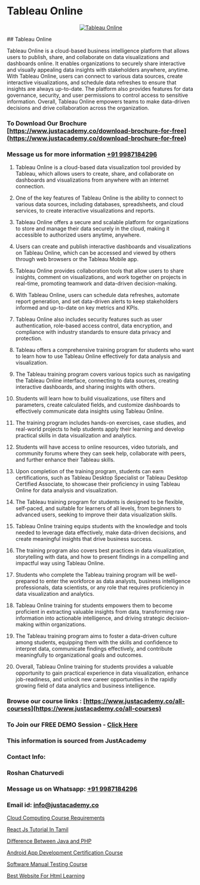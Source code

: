 # Tableau Online

<p align="center">
  <a href="https://justacademy.co/course-detail/tableau-training">
    <img src="https://justacademy.co/storage2/course_image/1709718933_course_image.webp" alt="Tableau Online">
  </a>
</p>
## Tableau Online

Tableau Online is a cloud-based business intelligence platform that allows users to publish, share, and collaborate on data visualizations and dashboards online. It enables organizations to securely share interactive and visually appealing data insights with stakeholders anywhere, anytime. With Tableau Online, users can connect to various data sources, create interactive visualizations, and schedule data refreshes to ensure that insights are always up-to-date. The platform also provides features for data governance, security, and user permissions to control access to sensitive information. Overall, Tableau Online empowers teams to make data-driven decisions and drive collaboration across the organization.
### To Download Our Brochure [https://www.justacademy.co/download-brochure-for-free](https://www.justacademy.co/download-brochure-for-free)
### Message us for more information [+91 9987184296](https://api.whatsapp.com/send?phone=919987184296)
1) Tableau Online is a cloud-based data visualization tool provided by Tableau, which allows users to create, share, and collaborate on dashboards and visualizations from anywhere with an internet connection.

2) One of the key features of Tableau Online is the ability to connect to various data sources, including databases, spreadsheets, and cloud services, to create interactive visualizations and reports.

3) Tableau Online offers a secure and scalable platform for organizations to store and manage their data securely in the cloud, making it accessible to authorized users anytime, anywhere.

4) Users can create and publish interactive dashboards and visualizations on Tableau Online, which can be accessed and viewed by others through web browsers or the Tableau Mobile app.

5) Tableau Online provides collaboration tools that allow users to share insights, comment on visualizations, and work together on projects in real-time, promoting teamwork and data-driven decision-making.

6) With Tableau Online, users can schedule data refreshes, automate report generation, and set data-driven alerts to keep stakeholders informed and up-to-date on key metrics and KPIs.

7) Tableau Online also includes security features such as user authentication, role-based access control, data encryption, and compliance with industry standards to ensure data privacy and protection.

8) Tableau offers a comprehensive training program for students who want to learn how to use Tableau Online effectively for data analysis and visualization.

9) The Tableau training program covers various topics such as navigating the Tableau Online interface, connecting to data sources, creating interactive dashboards, and sharing insights with others.

10) Students will learn how to build visualizations, use filters and parameters, create calculated fields, and customize dashboards to effectively communicate data insights using Tableau Online.

11) The training program includes hands-on exercises, case studies, and real-world projects to help students apply their learning and develop practical skills in data visualization and analytics.

12) Students will have access to online resources, video tutorials, and community forums where they can seek help, collaborate with peers, and further enhance their Tableau skills.

13) Upon completion of the training program, students can earn certifications, such as Tableau Desktop Specialist or Tableau Desktop Certified Associate, to showcase their proficiency in using Tableau Online for data analysis and visualization.

14) The Tableau training program for students is designed to be flexible, self-paced, and suitable for learners of all levels, from beginners to advanced users, seeking to improve their data visualization skills.

15) Tableau Online training equips students with the knowledge and tools needed to leverage data effectively, make data-driven decisions, and create meaningful insights that drive business success.

16) The training program also covers best practices in data visualization, storytelling with data, and how to present findings in a compelling and impactful way using Tableau Online.

17) Students who complete the Tableau training program will be well-prepared to enter the workforce as data analysts, business intelligence professionals, data scientists, or any role that requires proficiency in data visualization and analytics.

18) Tableau Online training for students empowers them to become proficient in extracting valuable insights from data, transforming raw information into actionable intelligence, and driving strategic decision-making within organizations.

19) The Tableau training program aims to foster a data-driven culture among students, equipping them with the skills and confidence to interpret data, communicate findings effectively, and contribute meaningfully to organizational goals and outcomes.

20) Overall, Tableau Online training for students provides a valuable opportunity to gain practical experience in data visualization, enhance job-readiness, and unlock new career opportunities in the rapidly growing field of data analytics and business intelligence.

### Browse our course links : [https://www.justacademy.co/all-courses](https://www.justacademy.co/all-courses) 
### To Join our FREE DEMO Session - [Click Here](https://www.justacademy.co/register-for-course-demo)


### This information is sourced from JustAcademy
### Contact Info:
### Roshan Chaturvedi
### Message us on Whatsapp: [+91 9987184296](https://api.whatsapp.com/send?phone=919987184296)
### Email id: [info@justacademy.co](mailto:info@justacademy.co)
                
[Cloud Computing Course Requirements](https://www.linkedin.com/pulse/cloud-computing-course-requirements-justacademy-mumbai-o1tsc?trackingId=ZSyj10Fc0f23WAT1YOhINw%3D%3D&lipi=urn%3Ali%3Apage%3Ad_flagship3_showcase_admin%3Bd7Lyhom7ShKzEAWk1fq2Tw%3D%3D)

[React Js Tutorial In Tamil](https://www.linkedin.com/pulse/react-js-tutorial-tamil-justacademy-coimbatore-yvlac?trackingId=zifbouM5BgQ25apTBwlTPA%3D%3D&lipi=urn%3Ali%3Apage%3Ad_flagship3_company_admin%3BzebO8%2FdlQdOp%2FzsKprgh%2FA%3D%3D)

[Difference Between Java and PHP](https://medium.com/@justacademytraining/difference-between-java-and-php-a827ddb5c84e)

[Android App Development Certification Course](https://medium.com/@justacademytraining/android-app-development-certification-course-43071dfd216b)

[Software Manual Testing Course](https://justacademyin.github.io/justacademy/software-manual-testing-course)

[Best Website For Html Learning](https://justacademyin.github.io/justacademy/best-website-for-html-learning)

